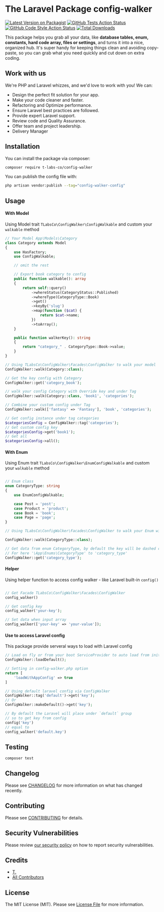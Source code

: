 # The Laravel Package config-walker

[![Latest Version on Packagist](https://img.shields.io/packagist/v/t-labs-co/config-walker.svg?style=flat-square)](https://packagist.org/packages/t-labs-co/config-walker)
[![GitHub Tests Action Status](https://img.shields.io/github/actions/workflow/status/t-labs-co/config-walker/run-tests.yml?branch=main&label=tests&style=flat-square)](https://github.com/t-labs-co/config-walker/actions?query=workflow%3Arun-tests+branch%3Amain)
[![GitHub Code Style Action Status](https://img.shields.io/github/actions/workflow/status/t-labs-co/config-walker/fix-php-code-style-issues.yml?branch=main&label=code%20style&style=flat-square)](https://github.com/t-labs-co/config-walker/actions?query=workflow%3A"Fix+PHP+code+style+issues"+branch%3Amain)
[![Total Downloads](https://img.shields.io/packagist/dt/t-labs-co/config-walker.svg?style=flat-square)](https://packagist.org/packages/t-labs-co/config-walker)

This package helps you grab all your data, like **database tables, enum, constants, hard code array, files or settings**, and turns it into a nice, organized hub. It's super handy for keeping things clean and avoiding copy-paste, so you can grab what you need quickly and cut down on extra coding.

## Work with us

We're PHP and Laravel whizzes, and we'd love to work with you! We can:

- Design the perfect fit solution for your app.
- Make your code cleaner and faster.
- Refactoring and Optimize performance.
- Ensure Laravel best practices are followed.
- Provide expert Laravel support.
- Review code and Quality Assurance.
- Offer team and project leadership.
- Delivery Manager 

## Installation

You can install the package via composer:

```bash
composer require t-labs-co/config-walker
```

You can publish the config file with:

```bash
php artisan vendor:publish --tag="config-walker-config"
```

## Usage

#### With Model 

Using Model trait `TLabsCo\ConfigWalker\ConfigWalkable` and custom your `walkable` method

```php
// Your Model App\Models\Category
class Category extends Model
{
    use HasFactory;
    use ConfigWalkable;

    // omit the rest 

    // Export book category to config 
    public function walkable(): array
    {
        return self::query()
            ->whereStatus(CategoryStatus::Published)
            ->whereType(CategoryType::Book)
            ->get()
            ->keyBy('slug')
            ->map(function ($cat) {
                return $cat->name;
            })
            ->toArray();
    }

    public function walkerKey(): string
    {
        return "category_" . CategoryType::Book->value;
    }
}

// Using TLabsCo\ConfigWalker\Facades\ConfigWalker to walk your model 
ConfigWalker::walk(Category::class);

// Get the key config with Category
ConfigWalker::get('category_book');

// walk your config Category with Override key and under Tag
ConfigWalker::walk(Category::class, 'book1', 'categories');

// Combine your custom config under Tag
ConfigWalker::walk(['fantasy' => 'Fantasy'], 'book', 'categories');

// Get config instance under tag categories
$categoriesConfig = ConfigWalker::tag('categories');
// Get custom config key
$categoriesConfig->get('book1');
// Get all
$categoriesConfig->all();

```

#### With Enum

Using Enum trait `TLabsCo\ConfigWalker\EnumConfigWalkable` and custom your `walkable` method

```php

// Enum class
enum CategoryType: string
{
    use EnumConfigWalkable;

    case Post = 'post';
    case Product = 'product';
    case Book = 'book';
    case Page = 'page';
}

// Using TLabsCo\ConfigWalker\Facades\ConfigWalker to walk your Enum with TLabsCo\ConfigWalker\EnumConfigWalkable

ConfigWalker::walk(CategoryType::class);

// Get data from enum CategoryType, by default the key will be dashed case from enum name and without namespace
// For here '\App\Enums\CategoryType' to 'category_type'
ConfigWalker::get('category_type');

```

#### Helper

Using helper function to access config walker - like Laravel built-in `config()`  

```php

// Get Facade TLabsCo\ConfigWalker\Facades\ConfigWalker
config_walker()

// Get config key 
config_walker('your-key');

// Set data when input array
config_walker(['your-key' => 'your-value']);

```

#### Use to access Laravel config 

This package provide serveral ways to load with Laravel config

```php
// Load on fly or from your boot ServiceProvider to auto load from init
ConfigWalker::loadDefault();

// Setting in config-walker.php option
return [
    'loadWithAppConfig' => true
]

// Using default laravel config via ConfigWalker
ConfigWalker::tag('default')->get('key');
// Or 
ConfigWalker::makeDefault()->get('key');

// By default the Laravel will place under `default` group 
// so to get key from config
config('key')
// equal to
config_walker('default.key')

```

## Testing

```bash
composer test
```

## Changelog

Please see [CHANGELOG](CHANGELOG.md) for more information on what has changed recently.

## Contributing

Please see [CONTRIBUTING](CONTRIBUTING.md) for details.

## Security Vulnerabilities

Please review [our security policy](../../security/policy) on how to report security vulnerabilities.

## Credits

- [T.](https://github.com/ty-huynh)
- [All Contributors](../../contributors)

## License

The MIT License (MIT). Please see [License File](LICENSE.md) for more information.

